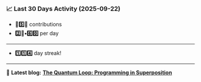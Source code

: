 <!--START_STATS-->
### 📈 Last 30 Days Activity (2025-09-22)  
- **🎱5️⃣🎱** contributions  
- **2️⃣🎱•6️⃣0️⃣** per day
---
- **1️⃣1️⃣4️⃣** day streak!
---
📝 **Latest blog:** [**The Quantum Loop: Programming in Superposition**](https://andriak.com/blog/quantum-loop)
<!--END_STATS-->
